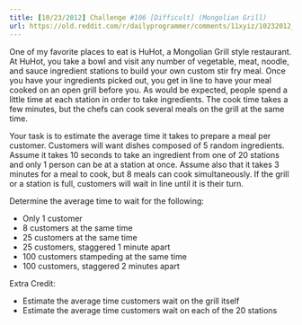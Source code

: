 ```yaml
---
title: [10/23/2012] Challenge #106 [Difficult] (Mongolian Grill)
url: https://old.reddit.com/r/dailyprogrammer/comments/11xyiz/10232012_challenge_106_difficult_mongolian_grill/
---
```


One of my favorite places to eat is HuHot, a Mongolian Grill style restaurant.  At HuHot, you take a bowl and visit any number of vegetable, meat, noodle, and sauce ingredient stations to build your own custom stir fry meal.  Once you have your ingredients picked out, you get in line to have your meal cooked on an open grill before you.  As would be expected, people spend a little time at each station in order to take ingredients.  The cook time takes a few minutes, but the chefs can cook several meals on the grill at the same time.

Your task is to estimate the average time it takes to prepare a meal per customer.  Customers will want dishes composed of 5 random ingredients.  Assume it takes 10 seconds to take an ingredient from one of 20 stations and only 1 person can be at a station at once.  Assume also that it takes 3 minutes for a meal to cook, but 8 meals can cook simultaneously.  If the grill or a station is full, customers will wait in line until it is their turn.

Determine the average time to wait for the following:

- Only 1 customer
- 8 customers at the same time
- 25 customers at the same time
- 25 customers, staggered 1 minute apart
- 100 customers stampeding at the same time
- 100 customers, staggered 2 minutes apart

Extra Credit:

- Estimate the average time customers wait on the grill itself
- Estimate the average time customers wait on each of the 20 stations